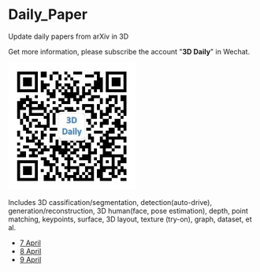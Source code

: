 # Daily_Paper
Update daily papers from arXiv in 3D 

Get more information, please subscribe the account "**3D Daily**" in Wechat.

![3D Daily](https://github.com/Pan3D/Daily-Paper-CVPR20/blob/master/3D_Daily.jpg)

Includes 3D cassification/segmentation, detection(auto-drive), generation/reconstruction, 3D human(face, pose estimation), depth, point matching, keypoints, surface, 3D layout, texture (try-on), graph, dataset, et al.

 - [7 April](https://github.com/Pan3D/Daily_Paper/blob/master/7_April_Daily_Paper.md)
 - [8 April](https://github.com/Pan3D/Daily_Paper/blob/master/8_April_Daily_Paper.md)
 - [9 April](https://github.com/Pan3D/Daily_Paper/blob/master/9_April_Daily_Paper.md)
